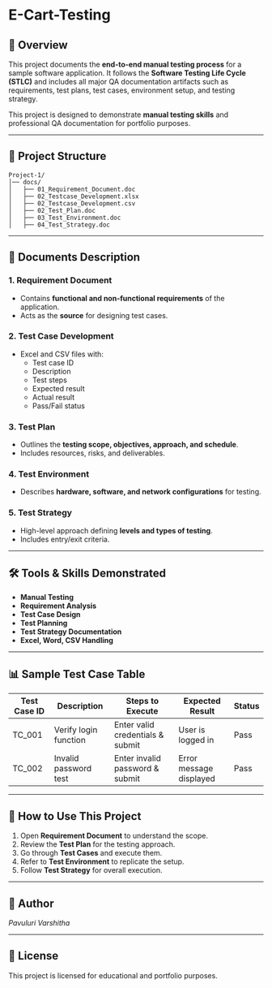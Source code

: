 # E-Cart-Testing
## 📌 Overview
This project documents the **end-to-end manual testing process** for a sample software application.
It follows the **Software Testing Life Cycle (STLC)** and includes all major QA documentation artifacts
such as requirements, test plans, test cases, environment setup, and testing strategy.

This project is designed to demonstrate **manual testing skills** and professional QA documentation
for portfolio purposes.

---

## 📂 Project Structure
```
Project-1/
│── docs/
│   ├── 01_Requirement_Document.doc
│   ├── 02_Testcase_Development.xlsx
│   ├── 02_Testcase_Development.csv
│   ├── 02_Test_Plan.doc
│   ├── 03_Test_Environment.doc
│   ├── 04_Test_Strategy.doc
```
---

## 📄 Documents Description

### 1. Requirement Document
- Contains **functional and non-functional requirements** of the application.
- Acts as the **source** for designing test cases.

### 2. Test Case Development
- Excel and CSV files with:
  - Test case ID
  - Description
  - Test steps
  - Expected result
  - Actual result
  - Pass/Fail status

### 3. Test Plan
- Outlines the **testing scope, objectives, approach, and schedule**.
- Includes resources, risks, and deliverables.

### 4. Test Environment
- Describes **hardware, software, and network configurations** for testing.

### 5. Test Strategy
- High-level approach defining **levels and types of testing**.
- Includes entry/exit criteria.

---

## 🛠 Tools & Skills Demonstrated
- **Manual Testing**
- **Requirement Analysis**
- **Test Case Design**
- **Test Planning**
- **Test Strategy Documentation**
- **Excel, Word, CSV Handling**

---

## 📊 Sample Test Case Table

| Test Case ID | Description             | Steps to Execute                  | Expected Result         | Status |
|--------------|------------------------|------------------------------------|-------------------------|--------|
| TC_001       | Verify login function  | Enter valid credentials & submit  | User is logged in       | Pass   |
| TC_002       | Invalid password test  | Enter invalid password & submit   | Error message displayed | Pass   |

---

## 🚀 How to Use This Project
1. Open **Requirement Document** to understand the scope.
2. Review the **Test Plan** for the testing approach.
3. Go through **Test Cases** and execute them.
4. Refer to **Test Environment** to replicate the setup.
5. Follow **Test Strategy** for overall execution.

---

## 📌 Author
*Pavuluri Varshitha*

---

## 📜 License
This project is licensed for educational and portfolio purposes.
